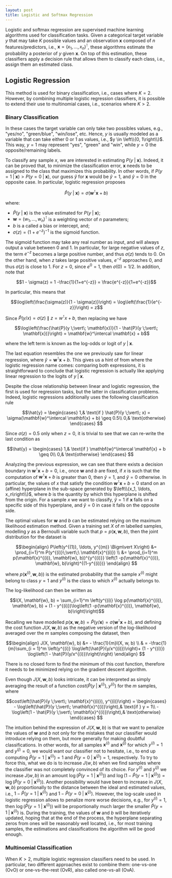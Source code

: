 ```yaml
---
layout: post
title: Logistic and Softmax Regression
---
```


Logistic and softmax regression are supervised machine learning algorithms used for classification tasks. Given a categorical target variable $y$ that may take $K$ possible values and an observation $\mathbf{x}$ composed of $n$ features/predictors, i.e., $\mathbf{x}=(x_1,\ldots,x_n)^\intercal$, these algorithms estimate the probability a posterior of $y$ given $\mathbf{x}$. On top of this estimation, these classifiers apply a decision rule that allows them to classify each class, i.e., assign them an estimated class.
## Logistic Regression

This method is used for binary classification, i.e., cases where $K=2$. However, by combining multiple logistic regression classifiers, it is possible to extend their use to multinomial cases, i.e., scenarios where $K>2$.  

### Binary Classification

In these cases the target variable can only take two possibles values, e.g., "yes/no", "green/blue", "win/lose", etc. Hence, $y$ is usually modeled as a variable that can take either 0 or  1 as values, i.e.,  $y \in \left\\{0, 1\right\\}$.  This way, $y=1$ may represent "yes",  "green" and "win", while $y=0$ the opposite/remaining labels. 

To classify any sample $x$, we are interested in estimating $P(y \;\vert\; \mathbf{x})$. Indeed,  it can be proved that, to minimize the classification error,  $\mathbf{x}$ needs to be assigned to the class that maximizes this probability.  In other words, if $P(y=1 \;\vert\; \mathbf{x}) > P(y=0 \;\vert\; \mathbf{x})$, our guess $\hat{y}$ for $\mathbf{x}$ would be $\hat{y} = 1$, and $\hat{y} = 0$ in the opposite case. In particular, logistic regression proposes 

$$\hat{P}(y \;\vert\; \mathbf{x}) = \sigma(\mathbf{w}^\intercal \mathbf{x} + b)$$

where:

- $\hat{P}(y \;\vert\; \mathbf{x})$ is the value estimated for $P(y \;\vert\; \mathbf{x})$;
 - $\mathbf{w} = (w_1, \ldots, w_n)^\intercal$ is a weighting vector of $n$ parameters;
 - $b$ is a called a bias or intercept, and;
 - $\sigma(z) = (1+e^{-z})^{-1}$ is the sigmoid function.

The sigmoid function may take any real number as input, and will always output a value between 0 and 1.  In particular,  for large negative values of $z$, the term $e^{-z}$ becomes a large positive number, and thus $\sigma(z)$ tends to $0$.  On the other hand, when $z$ takes large positive values,  $e^{-z}$ approaches $0$, and thus $\sigma(z)$ is close to $1$. For $z=0$, since $e^0 = 1$, then $\sigma(0) = 1/2$. In addition, note that

$$1 - \sigma(z) = 1 -\frac{1}{1+e^{-z}}  = \frac{e^{-z}}{1+e^{-z}}$$

In particular, this means that

$$\log\left(\frac{\sigma(z)}{1 - \sigma(z)}\right) = \log\left(\frac{1}{e^{-z}}\right) = z$$

Since $\hat{P}(y/x) = \sigma(z)~\|~z = w^\intercal x + b$, then replacing we have

$$\log\left(\frac{\hat{P}(y \;\vert\; \mathbf{x})}{1 - \hat{P}(y \;\vert\; \mathbf{x})}\right) = \mathbf{w}^\intercal \mathbf{x} + b$$

where the left term is known as the log-odds or logit of $y \;\vert\; \mathbf{x}$. 

The last equation resembles the one we previously saw for linear regression, where $\hat{y} =  \mathbf{w}^\intercal \mathbf{x} + b$.  This gives us a hint of from where the logistic regression name comes: comparing both expressions,
it is straightforward to conclude that logistic regression is actually like applying linear regression to the logits of $y \;\vert\; \mathbf{x}$.  

Despite the close relationship between linear and logistic regression, the first is used for regression tasks, but the latter in classification problems.  Indeed, logistic regressions additionally uses the following  classification rule

$$\hat{y} =  
\begin{cases}
    1,& \text{if } \hat{P}(y \;\vert\; x) = \sigma(\mathbf{w}^\intercal \mathbf{x} + b) \geq 0.5\\
    0,& \text{otherwise}
\end{cases}
 $$

Since $\sigma(z) = 0.5$ only when $z = 0$, it is trivial to see that we can re-write the last condition as 

 $$\hat{y} =  
\begin{cases}
    1,& \text{if } \mathbf{w}^\intercal \mathbf{x} + b \geq 0\\
    0,& \text{otherwise}
\end{cases}
 $$

Analyzing the previous expression, we can see that there exists a decision boundary in $\mathbf{w}^\intercal \mathbf{x} + b = 0$, i.e., once $\mathbf{w}$ and $b$ are fixed, if $x$ is such that the computation of $\mathbf{w}^\intercal \mathbf{x} + b$ is greater than $0$, then $\hat{y} = 1$, and  $\hat{y} = 0$ otherwise. In particular, the values of $x$ that satisfy the condition $\mathbf{w}^\intercal \mathbf{x} + b = 0$ stand on an (affine) hyperplane in the sub-space generated by $\left\\{x_1, \ldots, x_n\right\\}$, where $b$ is the quantity by which this hyperplane is shifted from the origin. For a sample $x$ we want to classify, $\hat{y} = 1$ if $\mathbf{x}$ falls on a specific side of this hyperplane, and $\hat{y} = 0$ in case it falls on the opposite side.

The optimal values for $\mathbf{w}$ and $b$ can be estimated relying on the maximum likelihood estimation method. Given a training set $X$ of $m$ labelled samples, modelling $y$ as a Bernoulli variable such that $p= p(\mathbf{x}, \mathbf{w}, b)$, then the joint distribution for the dataset is

$$\begin{align}
P\left(y^{(1)}, \ldots, y^{(m)} \Bigm\vert X\right) &= \prod_{i=1}^m P(y^{(i)}\;\vert\;\ \mathbf{x}^{(i)}) \\
&= \prod_{i=1}^m p(\mathbf{x}^{(i)}, \mathbf{w}, b))^{y^{(i)}} \left(1 -p(\mathbf{x}^{(i)}, \mathbf{w}, b)\right)^{(1-y^{(i)})}
\end{align}
$$

where $p(\mathbf{x}^{(i)}, \mathbf{w}, b))$ is the estimated probability that the sample $x^{(i)}$ might belong to class $y=1$ and $y^{(i)}$ is the class to which $x^{(i)}$ actually belongs to.

The log-likelihood can then be written as

$$l(X, \mathbf{w}, b) = \sum_{i=1}^m \left(y^{(i)} \log p(\mathbf{x}^{(i)}, \mathbf{w}, b) + (1 - y^{(i)})\log\left(1 -p(\mathbf{x}^{(i)}, \mathbf{w}, b)\right)\right)$$

Recalling we have modelled $p(\mathbf{x}, \mathbf{w}, b) = \hat{P}(y/\mathbf{x}) = \sigma(\mathbf{w}^\intercal \mathbf{x} + b)$, and defining the cost function $J(X, \mathbf{w}, b)$ as the negative version of the log-likelihood averaged over the $m$ samples composing the dataset, then

$$\begin{align}
J(X, \mathbf{w}, b) &=  - \frac{1}{m}l(X, w, b) \\
& = -\frac{1}{m}\sum_{i = 1}^m \left(y^{(i)} \log\left(\hat{P}(y/x^{(i)})\right)+ (1 - y^{(i)}) \log\left(1 - \hat{P}(y/x^{(i)})\right)\right)
\end{align}
$$

There is no closed form to find the minimum of this cost function, therefore it needs to be minimized relying on the gradient descent algorithm.

 Even though $J(X, \mathbf{w}, b)$ looks intricate, it can be interpreted as simply averaging the result of a function $cost\left(\hat{P}(y \;\vert\; \mathbf{x}^{(i)}),  y^{(i)}\right)$ for the $m$ samples, where

$$cost\left(\hat{P}(y \;\vert\; \mathbf{x}^{(i)}), y^{(i)}\right) = 
\begin{cases}
    - \log\left(\hat{P}(y  \;\vert\;  \mathbf{x}^{(i)}\right),& \text{if } y = 1\\
    - \log\left(1 - \hat{P}(y  \;\vert\;  \mathbf{x}^{(i)})\right),& \text{otherwise}
\end{cases}
 $$

The intuition behind the expression of $J(X, \mathbf{w}, b)$ is that we want to penalize the values of $\mathbf{w}$ and $b$ not only for the mistakes that our classifier would introduce relying on them, but more generally for making doubtful classifications. In other words, for all samples $\mathbf{x}^{(i)}$ and $\mathbf{x}^{(j)}$ for which $y^{(i)}=1$ and $y^{(j)}=0$, we would want our classifier not to hesitate, i.e.,  to end up computing $\hat{P}(y =1 \;\vert\; \mathbf{x}^{(i)}) = 1$ and $\hat{P}(y =0 \;\vert\; \mathbf{x}^{(j)}) = 1$, respectively. To try to force this, what we do is to increase $J(w, b)$ when we find samples where the classifier was not completely convinced of its choice. For $y^{(i)}$ and $y^{(j)}$ we increase $J(w, b)$ in an amount $\log\left( \hat{P}(y =1 \;\vert\; \mathbf{x}^{(i)})\right)$ and $\log\left(1 - \hat{P}(y =1 \;\vert\; \mathbf{x}^{(j)})\right) = \log\left(\hat{P}(y =0 \;\vert\; \mathbf{x}^{(j)})\right)$. Another possibility would have been to increase in $J(X, \mathbf{w}, b)$ proportionally to the distance between the ideal and estimated values, i.e., $1 - \hat{P}(y =1 \;\vert\; \mathbf{x}^{(i)})$ and $1 -\hat{P}(y =0 \;\vert\; \mathbf{x}^{(j)})$. However, the log-scale used in logistic regression allows to penalize more worse decisions, e.g., for $y^{(i)} = 1$, then $\log\left(\hat{P}(y =1 \;\vert\; \mathbf{x}^{(i)})\right)$ will be proportionally much larger the smaller $\hat{P}(y =1 \;\vert\; \mathbf{x}^{(i)})$ is. During the training, the values of $\mathbf{w}$ and $b$ will be iteratively updated, hoping that at the end of the process, the hyperplane separating zeros from ones will be reasonably well located, i.e.,  for most training samples, the estimations and classifications the algorithm will be good enough.

###  Multinomial Classification

When $K>2$, multiple logistic regression classifiers need to be used. In particular, two different approaches exist to combine them: one-vs-one (OvO) or one-vs-the-rest (OvR), also called one-vs-all (OvA).




